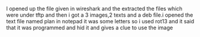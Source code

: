 I opened up the file given in wireshark and the extracted the files which were under tftp and then i got a 3 images,2 texts and a deb file.i opened the text file named plan 
in notepad it was some letters so i used rot13 and it said that it was programmed and hid it and gives a clue to use the image
